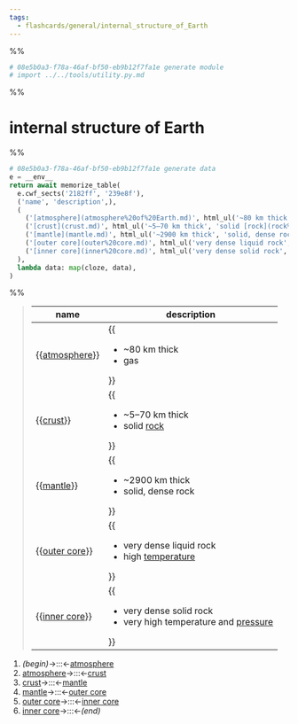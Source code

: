 ```yaml
---
tags:
  - flashcards/general/internal_structure_of_Earth
---
```


%%
```Python
# 08e5b0a3-f78a-46af-bf50-eb9b12f7fa1e generate module
# import ../../tools/utility.py.md
```
%%

# internal structure of Earth

%%
```Python
# 08e5b0a3-f78a-46af-bf50-eb9b12f7fa1e generate data
e = __env__
return await memorize_table(
  e.cwf_sects('2182ff', '239e8f'),
  ('name', 'description',),
  (
    ('[atmosphere](atmosphere%20of%20Earth.md)', html_ul('~80 km thick', 'gas',),),
    ('[crust](crust.md)', html_ul('~5–70 km thick', 'solid [rock](rock%20(geology).md)',),),
    ('[mantle](mantle.md)', html_ul('~2900 km thick', 'solid, dense rock',),),
    ('[outer core](outer%20core.md)', html_ul('very dense liquid rock', 'high [temperature](temperature.md)',),),
    ('[inner core](inner%20core.md)', html_ul('very dense solid rock', 'very high temperature and [pressure](pressure.md)',),),
  ),
  lambda data: map(cloze, data),
)
```
%%

<!--08e5b0a3-f78a-46af-bf50-eb9b12f7fa1e generate section="2182ff"--><!-- The following content is generated at 2023-03-20T16:20:30.892404+08:00. Any edits will be overridden! -->

> | name | description |
> |-|-|
> | {{[atmosphere](atmosphere%20of%20Earth.md)}} | {{<ul><li>~80 km thick</li><li>gas</li></ul>}} |
> | {{[crust](crust.md)}} | {{<ul><li>~5–70 km thick</li><li>solid [rock](rock%20(geology).md)</li></ul>}} |
> | {{[mantle](mantle.md)}} | {{<ul><li>~2900 km thick</li><li>solid, dense rock</li></ul>}} |
> | {{[outer core](outer%20core.md)}} | {{<ul><li>very dense liquid rock</li><li>high [temperature](temperature.md)</li></ul>}} |
> | {{[inner core](inner%20core.md)}} | {{<ul><li>very dense solid rock</li><li>very high temperature and [pressure](pressure.md)</li></ul>}} | <!--SR:!2024-03-14,269,330!2024-02-25,233,290!2024-02-07,240,330!2024-09-18,348,270!2024-04-27,300,330!2023-12-02,104,210!2024-05-11,314,330!2025-01-19,448,290!2024-04-10,290,330!2024-12-23,425,290-->

<!--/08e5b0a3-f78a-46af-bf50-eb9b12f7fa1e-->

<!--08e5b0a3-f78a-46af-bf50-eb9b12f7fa1e generate section="239e8f"--><!-- The following content is generated at 2023-03-15T18:37:52.425447+08:00. Any edits will be overridden! -->

1. _(begin)_→:::←[atmosphere](atmosphere%20of%20Earth.md) <!--SR:!2024-02-14,246,330!2024-02-22,248,330-->
2. [atmosphere](atmosphere%20of%20Earth.md)→:::←[crust](crust.md) <!--SR:!2024-04-18,296,330!2024-06-06,335,330-->
3. [crust](crust.md)→:::←[mantle](mantle.md) <!--SR:!2024-04-11,291,330!2024-04-19,297,330-->
4. [mantle](mantle.md)→:::←[outer core](outer%20core.md) <!--SR:!2024-06-07,336,330!2023-11-24,176,310-->
5. [outer core](outer%20core.md)→:::←[inner core](inner%20core.md) <!--SR:!2024-04-09,289,330!2024-03-15,270,330-->
6. [inner core](inner%20core.md)→:::←_(end)_ <!--SR:!2024-02-23,249,330!2024-05-12,315,330-->

<!--/08e5b0a3-f78a-46af-bf50-eb9b12f7fa1e-->
